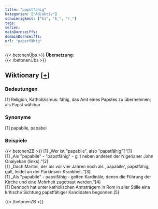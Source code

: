 ```yaml
---
title: "papstfähig"
kategorien: ["Adjektiv"]
schwierigkeit: ["k1", "h_", "r_"]
tags:
series:
mainDornseiffs:
domainDornseiffs:
url: "papstfähig"
---
```


{{< betonenÜbs >}}
**Übersetzung:**  
{{< /betonenÜbs >}}

## Wiktionary [[+](https://de.wiktionary.org/wiki/papstfähig)]

### Bedeutungen
[1] Religion, Katholizismus: fähig, das Amt eines Papstes zu übernehmen; als Papst wählbar  

### Synonyme
[1] papabile, papabel  

### Beispiele
{{< betonenZB >}}
[1] „Wer ist "papabile", also "papstfähig"?“[1]  
[1] „Als "papabile" - "papstfähig" - gilt neben anderen der Nigerianer John Onaiyekan (links).“[2]  
[1] „Doch Martini, der bis vor vier Jahren noch als „papabile“, papstfähig, galt, leidet an der Parkinson-Krankheit.“[3]  
[1] „Als "papabile" - papstfähig - gelten Kardinäle, denen die Führung der Kirche und eine Mehrheit zugetraut werden.“[4]  
[1] Dennoch hat unter katholischen Amtsträgern in Rom in aller Stille eine kritische Sichtung papstfähiger Kandidaten begonnen.[5]  

{{< /betonenZB >}}

